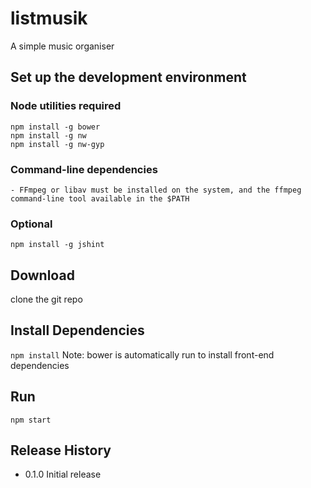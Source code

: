 listmusik
=========

A simple music organiser

## Set up the development environment
  
  ### Node utilities required
  ```
  npm install -g bower
  npm install -g nw
  npm install -g nw-gyp
  ```
  ### Command-line dependencies
    - FFmpeg or libav must be installed on the system, and the ffmpeg command-line tool available in the $PATH
  
  ### Optional
  ```
  npm install -g jshint
  ```

## Download

  clone the git repo
  
## Install Dependencies

  ```npm install```
  Note: bower is automatically run to install front-end dependencies

## Run

  ```npm start```

## Release History

* 0.1.0 Initial release
